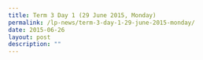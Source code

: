 ```yaml
---
title: Term 3 Day 1 (29 June 2015, Monday)
permalink: /lp-news/term-3-day-1-29-june-2015-monday/
date: 2015-06-26
layout: post
description: ""
---
```

